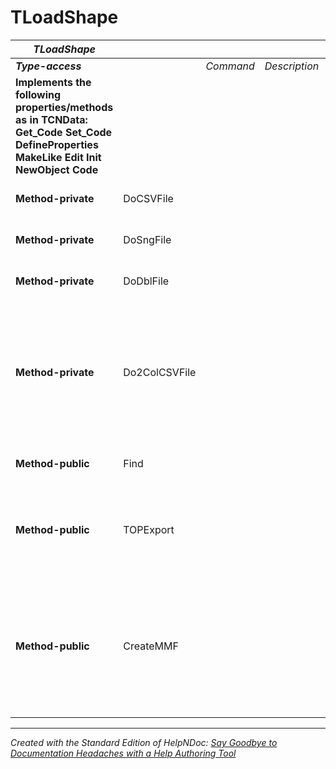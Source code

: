 # TLoadShape

| ***TLoadShape*** |  |  |  |  |
| --- | --- | --- | --- | --- |
| ***Type-access*** |  | *Command* | *Description* |  |
| **Implements the following properties/methods as in TCNData:** **Get\_Code** **Set\_Code** **DefineProperties** **MakeLike** **Edit** **Init** **NewObject** **Code** |  |  |  |  |
| **Method-private** | DoCSVFile |  |  | Exports the shape in a CSV file. |
| **Method-private** | DoSngFile |  |  | Exports the shape in a SNG file. |
| **Method-private** | DoDblFile |  |  | Exports the shape in a DBL file. |
| **Method-private** | Do2ColCSVFile |  |  | Exports the shape in a CSV file. In this case, exports 2 columns representing 2 different load shapes (normally P and Q). |
| **Method-public** | Find |  |  | Find an obj of this class by name. |
| **Method-public** | TOPExport |  |  | Implements the routine for generating a file compatible with TOP. |
| **Method-public** | CreateMMF |  |  | Creates the Memory mapping for the file specified, Destination is used to indicate the destination (0 = P, 1 = Q). |



***
_Created with the Standard Edition of HelpNDoc: [Say Goodbye to Documentation Headaches with a Help Authoring Tool](<https://www.helpndoc.com/news-and-articles/2022-09-27-why-use-a-help-authoring-tool-instead-of-microsoft-word-to-produce-high-quality-documentation/>)_
